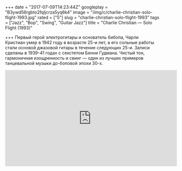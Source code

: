 +++
date = "2017-07-09T14:23:44Z"
googleplay = "B3ywd56rgbto2fqljcrza5yq6k4"
image = "/img/c/charlie-christian-solo-flight-1993.jpg"
rated = ["5"]
slug = "charlie-christian-solo-flight-1993"
tags = ["Jazz", "Bop", "Swing", "Guitar Jazz"]
title = "Charlie Christian — Solo Flight (1993)"

+++
Первый герой электрогитары и&nbsp;основатель бибопа, Чарли Кристиан умер в&nbsp;1942 году в&nbsp;возрасте 25-и лет, а&nbsp;его сольные работы стали основой джазовой гитары в&nbsp;течение следующих 25-и. Записи сделаны в&nbsp;1939-41 годах с&nbsp;секстетом Бенни Гудмана. Чистый тон, гармоничная изощренность и&nbsp;свинг&nbsp;&mdash; один из&nbsp;лучших примеров танцевальной музыки до-боповой эпохи 30-х.

<iframe width="560" height="315" src="https://www.youtube.com/embed/gn0hDIkvl0Y" frameborder="0" allowfullscreen></iframe>